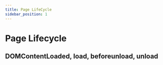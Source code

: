 ```yaml
---
title: Page LifeCycle
sidebar_position: 1
---
```


# Page Lifecycle

## DOMContentLoaded, load, beforeunload, unload
